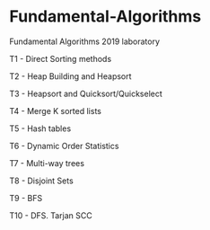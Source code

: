 # Fundamental-Algorithms
 Fundamental Algorithms 2019 laboratory
 
 T1 - Direct Sorting methods 
 
 T2 - Heap Building and Heapsort 
 
 T3 - Heapsort and Quicksort/Quickselect 
 
 T4 - Merge K sorted lists 
 
 T5 - Hash tables 
 
 T6 - Dynamic Order Statistics
 
 T7 - Multi-way trees 
 
 T8 - Disjoint Sets
 
 T9 - BFS
 
 T10 - DFS. Tarjan SCC
 
